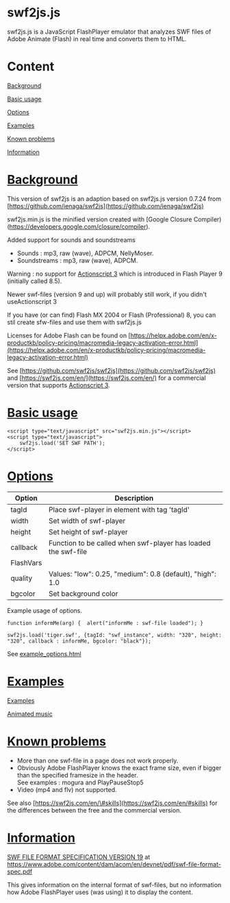 # swf2js.js

swf2js.js is a JavaScript FlashPlayer emulator that analyzes SWF files
of Adobe Animate (Flash) in real time and converts them to HTML.

Content
=======

[Background](#Background)

[Basic usage](#Basic_usage)

[Options](#Options)

[Examples](#Examples)

[Known problems](#Known_problems)

[Information](#Information)

[Background](#Background)
===========

This version of swf2js is an adaption based on swf2js.js version 0.7.24 from
[https://github.com/ienaga/swf2js](https://github.com/ienaga/swf2js)

swf2js.min.js is the minified version created with [Google Closure Compiler)(https://developers.google.com/closure/compiler).

Added support for sounds and soundstreams

-   Sounds : mp3, raw (wave), ADPCM, NellyMoser.
-   Soundstreams : mp3, raw (wave), ADPCM.

Warning : no support for [Actionscript 3](https://en.wikipedia.org/wiki/ActionScript) which is introduced in Flash Player 9 (initially called 8.5).

Newer swf-files (version 9 and up) will probably still work, if you didn't useActionscript 3

If you have (or can find) Flash MX 2004 or Flash (Professional) 8, you can stil create sfw-files and use them with swf2js.js

Licenses for Adobe Flash can be found on [https://helpx.adobe.com/en/x-productkb/policy-pricing/macromedia-legacy-activation-error.html](https://helpx.adobe.com/en/x-productkb/policy-pricing/macromedia-legacy-activation-error.html)

See [https://github.com/swf2js/swf2js](https://github.com/swf2js/swf2js)
and [https://swf2js.com/en/](https://swf2js.com/en/) for a commercial
version that supports [Actionscript 3](https://en.wikipedia.org/wiki/ActionScript).


[Basic usage](#Basic_usage)
===========

    <script type="text/javascript" src="swf2js.min.js"></script>
    <script type="text/javascript">
        swf2js.load('SET SWF PATH');
    </script>  
            

[Options](#Options)
=======

  Option|Description
  -----------|---------------------------------------------------------------------------
  tagId       |Place swf-player in element with tag 'tagId'
  width       |Set width of swf-player
  height      |Set height of swf-player
  callback    |Function to be called when swf-player has loaded the swf-file
  FlashVars   |
  quality     |Values: "low": 0.25, "medium": 0.8 (default), "high": 1.0
  bgcolor     |Set background color

Example usage of options.

    function informMe(arg) {  alert("informMe : swf-file loaded"); }
    
    swf2js.load('tiger.swf', {tagId: "swf_instance", width: "320", height: "320", callback : informMe, bgcolor: "black"});

See [example\_options.html](https://music4classicalguitar.github.io/swf2js/example_options.html)

[Examples](#Examples)
========

[Examples](https://music4classicalguitar.github.io/swf2js/examples.html)

[Animated music](https://music4classicalguitar.github.io/animatedmusic/animatedmusic.html)

[Known problems](#Known_problems)
==============

-   More than one swf-file in a page does not work properly.
-   Obviously Adobe FlashPlayer knows the exact frame size, even if
    bigger than the specified framesize in the header. \
    See examples : mogura and PlayPauseStop5
-   Video (mp4 and flv) not supported.

See also [https://swf2js.com/en/\#skills](https://swf2js.com/en/#skills)
for the differences between the free and the commercial version.

[Information](#Information)
=============

[SWF FILE FORMAT SPECIFICATION VERSION
19](https://www.adobe.com/content/dam/acom/en/devnet/pdf/swf-file-format-spec.pdf)
at https://www.adobe.com/content/dam/acom/en/devnet/pdf/swf-file-format-spec.pdf

This gives information on the internal format of swf-files, but no information how Adobe FlashPlayer uses (was using) it to display the content.
